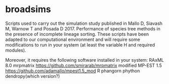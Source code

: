 # broadsims

Scripts used to carry out the simulation study published in Mallo D, Siavash M, Warnow T and Posada D 2017. Performance of species tree methods in the presence of incomplete lineage sorting.
These scripts have been adapted to our computational environment and will require some modifications to run in your system (at least the variable H and required modules).

Moreover, it requires the following software installed in your system:
RAxML 8.0
mrpmatrix https://github.com/smirarab/mrpmatrix
modified MP-EST 1.5 https://github.com/adamallo/mpest1.5_mod
R
phangorn
phython
dendropy(which version?)

